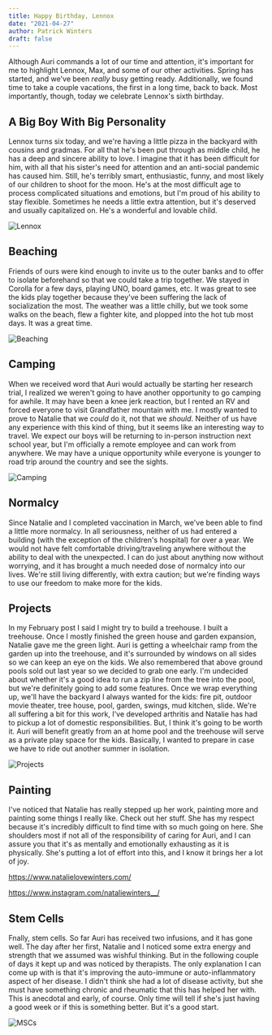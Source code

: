 ```yaml
---
title: Happy Birthday, Lennox
date: "2021-04-27"
author: Patrick Winters
draft: false
---
```


Although Auri commands a lot of our time and attention, it's important for me to highlight Lennox, Max, and some of our other activities. Spring has started, and we've been _really_ busy getting ready. Additionally, we found time to take a couple vacations, the first in a long time, back to back. Most importantly, though, today we celebrate Lennox's sixth birthday.

## A Big Boy With Big Personality

Lennox turns six today, and we're having a little pizza in the backyard with cousins and gradmas. For all that he's been put through as middle child, he has a deep and sincere ability to love. I imagine that it has been difficult for him, with all that his sister's need for attention and an anti-social pandemic has caused him. Still, he's terribly smart, enthusiastic, funny, and most likely of our children to shoot for the moon. He's at the most difficult age to process complicated situations and emotions, but I'm proud of his ability to stay flexible. Sometimes he needs a little extra attention, but it's deserved and usually capitalized on. He's a wonderful and lovable child.

![Lennox](lennox.jpg)

## Beaching

Friends of ours were kind enough to invite us to the outer banks and to offer to isolate beforehand so that we could take a trip together. We stayed in Corolla for a few days, playing UNO, board games, etc. It was great to see the kids play together because they've been suffering the lack of socialization the most. The weather was a little chilly, but we took some walks on the beach, flew a fighter kite, and plopped into the hot tub most days. It was a great time.

![Beaching](./beaching.jpg)

## Camping

When we received word that Auri would actually be starting her research trial, I realized we weren't going to have another opportunity to go camping for awhile. It may have been a knee jerk reaction, but I rented an RV and forced everyone to visit Grandfather mountain with me. I mostly wanted to prove to Natalie that we _could_ do it, not that we _should_. Neither of us have any experience with this kind of thing, but it seems like an interesting way to travel. We expect our boys will be returning to in-person instruction next school year, but I'm officially a remote employee and can work from anywhere. We may have a unique opportunity while everyone is younger to road trip around the country and see the sights.

![Camping](./camping.jpg)

## Normalcy

Since Natalie and I completed vaccination in March, we've been able to find a little more normalcy. In all seriousness, neither of us had entered a building (with the exception of the children's hospital) for over a year. We would not have felt comfortable driving/traveling anywhere without the ability to deal with the unexpected. I can do just about anything now without worrying, and it has brought a much needed dose of normalcy into our lives. We're still living differently, with extra caution; but we're finding ways to use our freedom to make more for the kids.

## Projects

In my February post I said I might try to build a treehouse. I built a treehouse. Once I mostly finished the green house and garden expansion, Natalie gave me the green light. Auri is getting a wheelchair ramp from the garden up into the treehouse, and it's surrounded by windows on all sides so we can keep an eye on the kids. We also remembered that above ground pools sold out last year so we decided to grab one early. I'm undecided about whether it's a good idea to run a zip line from the tree into the pool, but we're definitely going to add some features. Once we wrap everything up, we'll have the backyard I always wanted for the kids: fire pit, outdoor movie theater, tree house, pool, garden, swings, mud kitchen, slide. We're all suffering a bit for this work, I've developed arthritis and Natalie has had to pickup a lot of domestic responsibilities. But, I think it's going to be worth it. Auri will benefit greatly from an at home pool and the treehouse will serve as a private play space for the kids. Basically, I wanted to prepare in case we have to ride out another summer in isolation.

![Projects](./projects.jpg)

## Painting

I've noticed that Natalie has really stepped up her work, painting more and painting some things I really like. Check out her stuff. She has my respect because it's incredibly difficult to find time with so much going on here. She shoulders most if not all of the responsibility of caring for Auri, and I can assure you that it's as mentally and emotionally exhausting as it is physically. She's putting a lot of effort into this, and I know it brings her a lot of joy.

https://www.natalielovewinters.com/

https://www.instagram.com/nataliewinters__/

## Stem Cells

Fnally, stem cells. So far Auri has received two infusions, and it has gone well. The day after her first, Natalie and I noticed some extra energy and strength that we assumed was wishful thinking. But in the following couple of days it kept up and was noticed by therapists. The only explanation I can come up with is that it's improving the auto-immune or auto-inflammatory aspect of her disease. I didn't think she had a lot of disease activity, but she must have something chronic and rheumatic that this has helped her with. This is anecdotal and early, of course. Only time will tell if she's just having a good week or if this is something better. But it's a good start.

![MSCs](mscs.jpg)
